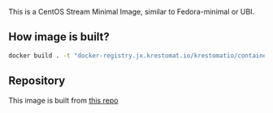 This is a CentOS Stream Minimal Image, similar to Fedora-minimal or UBI.

## How image is built?
```bash
docker build . -t "docker-registry.jx.krestomat.io/krestomatio/container_builder/centos8-stream-minimal"
```

## Repository
This image is built from [this repo](https://github.com/krestomatio/container_builder/tree/master/centos8-stream-minimal)
